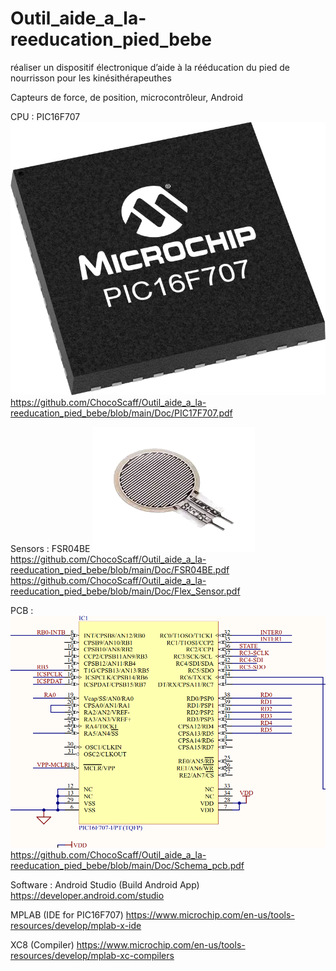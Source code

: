 # Outil_aide_a_la-reeducation_pied_bebe

réaliser un dispositif électronique d’aide à la rééducation du pied
de nourrisson pour les kinésithérapeuthes

Capteurs de force, de position, microcontrôleur, Android

CPU :
PIC16F707
![alt text](https://github.com/ChocoScaff/Outil_aide_a_la-reeducation_pied_bebe/blob/main/img/PIC17F707.png)
https://github.com/ChocoScaff/Outil_aide_a_la-reeducation_pied_bebe/blob/main/Doc/PIC17F707.pdf

Sensors :
FSR04BE
![alt text](https://github.com/ChocoScaff/Outil_aide_a_la-reeducation_pied_bebe/blob/main/img/FSR04BE.png)
https://github.com/ChocoScaff/Outil_aide_a_la-reeducation_pied_bebe/blob/main/Doc/FSR04BE.pdf
https://github.com/ChocoScaff/Outil_aide_a_la-reeducation_pied_bebe/blob/main/Doc/Flex_Sensor.pdf

PCB :
![alt text](https://github.com/ChocoScaff/Outil_aide_a_la-reeducation_pied_bebe/blob/main/img/schema_pcb.png)
https://github.com/ChocoScaff/Outil_aide_a_la-reeducation_pied_bebe/blob/main/Doc/Schema_pcb.pdf

Software :
Android Studio (Build Android App) https://developer.android.com/studio

MPLAB (IDE for PIC16F707) https://www.microchip.com/en-us/tools-resources/develop/mplab-x-ide

XC8 (Compiler) https://www.microchip.com/en-us/tools-resources/develop/mplab-xc-compilers
